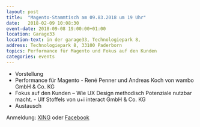 ```yaml
---
layout: post
title:  "Magento-Stammtisch am 09.83.2018 um 19 Uhr"
date:   2018-02-09 10:08:30
event-date: 2018-09-08 19:00:00+01:00
location: Garage33
location-text: in der garage33, Technologiepark 8,
address: Technologiepark 8, 33100 Paderborn
topics: Performance für Magento und Fokus auf den Kunden
categories: events
---
```


*  Vorstellung
*  Performance für Magento - René Penner und Andreas Koch von wambo GmbH & Co. KG
*  Fokus auf den Kunden – Wie UX Design methodisch Potenziale nutzbar macht. - Ulf Stoffels von u+i interact GmbH & Co. KG
*  Austausch

Anmeldung: <a href="https://www.xing.com/events/16-magento-stammtisch-paderborn-1965610">XING</a>
oder <a href="https://www.facebook.com/events/393919201011803/">Facebook</a> 
